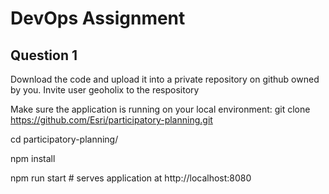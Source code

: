 # DevOps Assignment
## **Question 1**
Download the code and upload it into a private repository on github owned by you. Invite user geoholix to the respository


Make sure the application is running on your local environment: git clone https://github.com/Esri/participatory-planning.git


cd participatory-planning/


npm install


npm run start # serves application at http://localhost:8080
